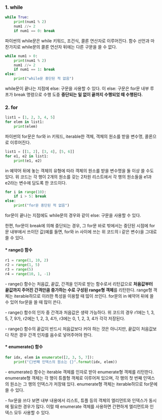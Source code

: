 ### 1. while

```python
while True:
    print(num1 % 2)
    num1 //= 2
    if num1 == 0: break
```

파이썬의 while문은 while 키워드, 조건식, 콜론 연산자로 이루어진다. 함수 선언과 마찬가지로 while문의 콜론 연산자 뒤에는 다른 구문을 쓸 수 없다.

```python
while num1 > 0:
    print(num1 % 2)
    num1 //= 2
    if num1 == 1: break
else:
    print("while문 중단된 적 없음")
```

while문이 끝나는 지점에 else: 구문을 사용할 수 있다. 이 else: 구문은 for문 내부 루프가 break 명령으로 수행 도중 **중단되는 일 없이 끝까지 수행되었 때 수행된다.**



### 2. for

```python
list1 = [1, 2, 3, 4, 5]
for elem in list1:
    print(elem)
```

파이썬의 for문은 for와 in 키워드, iterable한 객체, 객체의 원소를 받을 변수명, 콜론으로 이루어진다.

```python
list1 = [[1, 2], [3, 4], [5, 6]]
for e1, e2 in list1:
    print(e1, e2)
```

in 예약어 뒤에 놓는 객체의 유형에 따라 객체의 원소를 받을 변수명을 둘 이상 쓸 수도 있다. 위 코드는 각 행이 2개의 원소를 갖는 2차원 리스트에서 각 행의 원소들을 e1과 e2라는 변수에 담도록 한 코드이다.


```python
for i in range(10):
    if i > 5: break
else:
    print("for문 중단된 적 없음")
```

for문이 끝나는 지점에도 while문의 경우와 같이 else: 구문을 사용할 수 있다.

한편, for문이 break에 의해 중단되는 경우, 그 for문 바로 밖에서는 중단된 시점에 for문 내부에서 쓰이던 값(예를 들면, for와 in 사이에 쓰는 위 코드의 i 같은 변수)을 그대로 쓸 수 있다.

#### * range() 함수

```python
r1 = range(1, 10, 2)
r2 = range(1, 5)
r3 = range(5)
r4 = range(10, 1, -1)
```

\- range() 함수는 처음값, 끝값, 간격을 인자로 받는 함수로서 리턴값으로 **처음값부터 끝값까지 주어진 간격만큼 증가하는 수로 구성된 range형 객체**를 리턴한다. range형 객체는 iterable하므로 이러한 특성을 이용할 때 많이 쓰인다. for문의 in 예약어 뒤에 쓸 수 있어 for문을 쓸 때 많이 쓴다.

\- range() 함수의 인자 중 간격과 처음값은 생략 가능하다. 위 코드의 경우 r1에는 1, 3, 5, 7, 9가, r2에는 1, 2, 3, 4가, r3에는 0, 1, 2, 3, 4가 각각 저장된다.

\- range() 함수의 끝값이 반드시 처음값보다 커야 하는 것은 아니지만, 끝값이 처음값보다 작은 경우 간격 인자를 음수로 넣어주어야 한다.

#### * enumerate() 함수

```python
for idx, elem in enumerate([2, 3, 5, 7]):
    print("{}번째 인덱스의 원소는 {}".format(idx, elem))
```

\- enumerate() 함수는 iterable 객체를 인자로 받아 enumerate형 객체를 리턴한다. enumerate형 객체는 각 행이 튜플형 객체로 이루어져 있으며, 각 행의 첫 번째 인덱스의 원소는 그 행의 인덱스가 저장돼 있다. enumerate형 객체는 iterable하므로 for문에 쓸 수 있다.

\- for문을 쓰다 보면 내부 내용에서 리스트, 튜플 등의 객체의 엘리먼트와 인덱스가 동시에 필요한 경우가 많다. 이럴 때 enumerate 객체를 사용하면 간편하게 엘리먼트와 인덱스 모두 사용할 수 있다.
